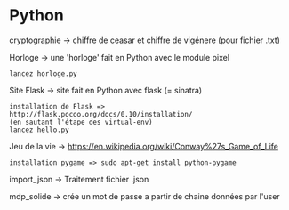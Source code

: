 # Python
cryptographie -> chiffre de ceasar et chiffre de vigénere (pour fichier .txt)

Horloge -> une 'horloge' fait en Python avec le module pixel

    lancez horloge.py

Site Flask -> site fait en Python avec flask (= sinatra)
    
    installation de Flask => http://flask.pocoo.org/docs/0.10/installation/
    (en sautant l'étape des virtual-env)
    lancez hello.py

Jeu de la vie -> https://en.wikipedia.org/wiki/Conway%27s_Game_of_Life

    installation pygame => sudo apt-get install python-pygame

import_json -> Traitement fichier .json

mdp_solide -> crée un mot de passe a partir de chaine données par l'user
